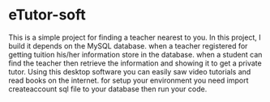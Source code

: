 # eTutor-soft
This is a simple project for finding a teacher nearest to you. In this project, I build it depends on the MySQL database. when a teacher registered for getting tuition his/her information store in the database. when a student can find the teacher then retrieve the information and showing it to get a private tutor. Using this desktop software you can easily saw video tutorials and read books on the internet.
for setup your environment you need import createaccount sql file to your database then run your code. 
